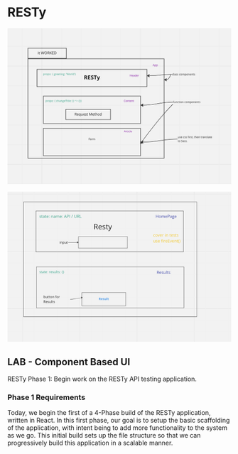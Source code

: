 # RESTy

![UML](./assets/UML.png)

![UML](./assets/stateUML.png)

## LAB - Component Based UI

RESTy Phase 1: Begin work on the RESTy API testing application.

### Phase 1 Requirements

Today, we begin the first of a 4-Phase build of the RESTy application, written in React. In this first phase, our goal is to setup the basic scaffolding of the application, with intent being to add more functionality to the system as we go. This initial build sets up the file structure so that we can progressively build this application in a scalable manner.
